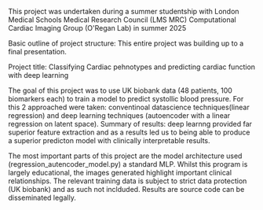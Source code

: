 This project was undertaken during a summer studentship with London Medical Schools Medical Research Council (LMS MRC) Computational Cardiac Imaging Group (O'Regan Lab) in summer 2025

Basic outline of project structure: This entire project was building up to a final presentation.

Project title: Classifying Cardiac pehnotypes and predicting cardiac function with deep learning

The goal of this project was to use UK biobank data (48 patients, 100 biomarkers each) to train a model to predict systollic blood pressure. For this 2 approached were taken: conventinoal datascience techniques(linear regression) and deep learning techniques (autoencoder with a linear regression on latent space).
Summary of results: deep learnng provided far superior feature extraction and as a results led us to being able to produce a superior predicton model with clinically interpretable results. 

The most important parts of this project are the model architecture used (regression_autencoder_model.py) a standard MLP. Whilst this program is largely educational, the images generated highlight important clinical relationships. 
The relevant training data is subject to strict data protection (UK biobank) and as such not inclduded. Results are source code can be disseminated legally.


